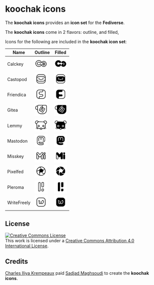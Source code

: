 # koochak icons

The **koochak icons** provides an **icon set** for the **Fediverse**.

The **koochak icons** come in 2 flavors: outline, and filled,

Icons for the following are included in the **koochak icon set**:

<table>
	<thead>
		<tr>
			<th>Name</th>
			<th>Outline</th>
			<th>Filled</th>
		</tr>
	</thead>
	<tbody>
		<tr>
			<td>Calckey</td>
			<td><img src="outline/calckey.svg" style="width:3em;" /></td>
			<td><img src="filled/calckey.svg" style="width:3em;" /></td>
		</tr>
		<tr>
			<td>Castopod</td>
			<td><img src="outline/castopod.svg" style="width:3em;" /></td>
			<td><img src="filled/castopod.svg" style="width:3em;" /></td>
		</tr>
		<tr>
			<td>Friendica</td>
			<td><img src="outline/friendica.svg" style="width:3em;" /></td>
			<td><img src="filled/friendica.svg" style="width:3em;" /></td>
		</tr>
		<tr>
			<td>Gitea</td>
			<td><img src="outline/gitea.svg" style="width:3em;" /></td>
			<td><img src="filled/gitea.svg" style="width:3em;" /></td>
		</tr>
		<tr>
			<td>Lemmy</td>
			<td><img src="outline/lemmy.svg" style="width:3em;" /></td>
			<td><img src="filled/lemmy.svg" style="width:3em;" /></td>
		</tr>
		<tr>
			<td>Mastodon</td>
			<td><img src="outline/mastodon.svg" style="width:3em;" /></td>
			<td><img src="filled/mastodon.svg" style="width:3em;" /></td>
		</tr>
		<tr>
			<td>Misskey</td>
			<td><img src="outline/misskey.svg" style="width:3em;" /></td>
			<td><img src="filled/misskey.svg" style="width:3em;" /></td>
		</tr>
		<tr>
			<td>Pixelfed</td>
			<td><img src="outline/pixelfed.svg" style="width:3em;" /></td>
			<td><img src="filled/pixelfed.svg" style="width:3em;" /></td>
		</tr>
		<tr>
			<td>Pleroma</td>
			<td><img src="outline/pleroma.svg" style="width:3em;" /></td>
			<td><img src="filled/pleroma.svg" style="width:3em;" /></td>
		</tr>
		<tr>
			<td>WriteFreely</td>
			<td><img src="outline/writefreely.svg" style="width:3em;" /></td>
			<td><img src="filled/writefreely.svg" style="width:3em;" /></td>
		</tr>
	</tbody>
</table>

## License

<a rel="license" href="http://creativecommons.org/licenses/by/4.0/"><img alt="Creative Commons License" style="border-width:0" src="https://i.creativecommons.org/l/by/4.0/88x31.png" /></a><br />This work is licensed under a <a rel="license" href="http://creativecommons.org/licenses/by/4.0/">Creative Commons Attribution 4.0 International License</a>.

## Credits

[Charles Iliya Krempeaux](http://changelog.ca/) paid [Sadjad Maghsoudi](https://www.behance.net/maghsoudisadjad) to create the **koochak icons**.


